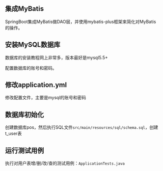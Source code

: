 ## 集成MyBatis

SpringBoot集成MyBatis做DAO层，并使用mybatis-plus框架来简化对MyBatis的操作。

## 安装MySQL数据库

数据库的安装教程网上非常多，版本最好是mysql5.5+

配置数据库的账号和密码。

## 修改application.yml

修改配置文件，主要是mysql的账号和密码

## 数据库初始化

创建数据库pos，然后执行SQL文件`src/main/resources/sql/schema.sql`，创建t_user表

## 运行测试用例

执行对用户表增/删/改/查的测试用例：`ApplicationTests.java`


